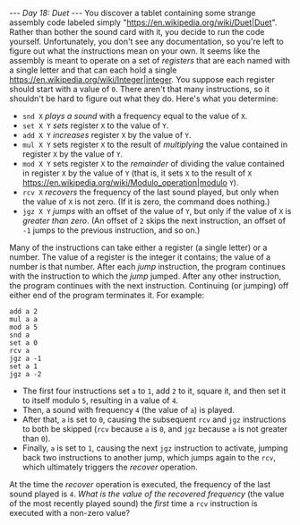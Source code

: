 *--- Day 18: Duet ---*
You discover a tablet containing some strange assembly code labeled simply "<https://en.wikipedia.org/wiki/Duet|Duet>". Rather than bother the sound card with it, you decide to run the code yourself. Unfortunately, you don't see any documentation, so you're left to figure out what the instructions mean on your own.
It seems like the assembly is meant to operate on a set of *registers* that are each named with a single letter and that can each hold a single <https://en.wikipedia.org/wiki/Integer|integer>. You suppose each register should start with a value of `0`.
There aren't that many instructions, so it shouldn't be hard to figure out what they do.  Here's what you determine:

- `snd X` *plays a sound* with a frequency equal to the value of `X`.
- `set X Y` *sets* register `X` to the value of `Y`.
- `add X Y` *increases* register `X` by the value of `Y`.
- `mul X Y` sets register `X` to the result of *multiplying* the value contained in register `X` by the value of `Y`.
- `mod X Y` sets register `X` to the *remainder* of dividing the value contained in register `X` by the value of `Y` (that is, it sets `X` to the result of `X` <https://en.wikipedia.org/wiki/Modulo_operation|modulo> `Y`).
- `rcv X` *recovers* the frequency of the last sound played, but only when the value of `X` is not zero. (If it is zero, the command does nothing.)
- `jgz X Y` *jumps* with an offset of the value of `Y`, but only if the value of `X` is *greater than zero*. (An offset of `2` skips the next instruction, an offset of `-1` jumps to the previous instruction, and so on.)

Many of the instructions can take either a register (a single letter) or a number. The value of a register is the integer it contains; the value of a number is that number.
After each *jump* instruction, the program continues with the instruction to which the *jump* jumped. After any other instruction, the program continues with the next instruction. Continuing (or jumping) off either end of the program terminates it.
For example:
```set a 1
add a 2
mul a a
mod a 5
snd a
set a 0
rcv a
jgz a -1
set a 1
jgz a -2
```

- The first four instructions set `a` to `1`, add `2` to it, square it, and then set it to itself modulo `5`, resulting in a value of `4`.
- Then, a sound with frequency `4` (the value of `a`) is played.
- After that, `a` is set to `0`, causing the subsequent `rcv` and `jgz` instructions to both be skipped (`rcv` because `a` is `0`, and `jgz` because `a` is not greater than `0`).
- Finally, `a` is set to `1`, causing the next `jgz` instruction to activate, jumping back two instructions to another jump, which jumps again to the `rcv`, which ultimately triggers the *recover* operation.

At the time the *recover* operation is executed, the frequency of the last sound played is `4`.
*What is the value of the recovered frequency* (the value of the most recently played sound) the *first* time a `rcv` instruction is executed with a non-zero value?
